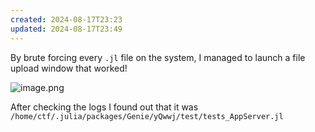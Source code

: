 ```yaml
---
created: 2024-08-17T23:23
updated: 2024-08-17T23:49
---
```


By brute forcing every `.jl` file on the system, I managed to launch a file upload window that worked!

![image.png](https://res.cloudinary.com/kumonochisanaka/image/upload/v1723952876/2024/08/a5902c24e5b95776a76cd20440add995.png)

After checking the logs I found out that it was `/home/ctf/.julia/packages/Genie/yQwwj/test/tests_AppServer.jl`
